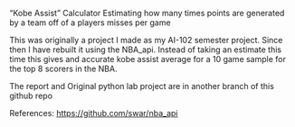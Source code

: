“Kobe Assist” Calculator
Estimating how many times points are generated by a team off of a players misses per game

This was originally a project I made as my AI-102 semester project. Since then I have rebuilt it using the NBA_api. Instead of taking an estimate this time this gives and accurate kobe assist average for a 10 game sample for the top 8 scorers in the NBA.

The report and Original python lab project are in another branch of this github repo

References:
  https://github.com/swar/nba_api
